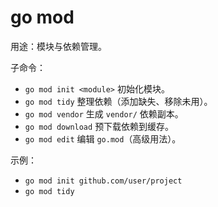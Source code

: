 # go mod

用途：模块与依赖管理。

子命令：
- `go mod init <module>` 初始化模块。
- `go mod tidy` 整理依赖（添加缺失、移除未用）。
- `go mod vendor` 生成 `vendor/` 依赖副本。
- `go mod download` 预下载依赖到缓存。
- `go mod edit` 编辑 `go.mod`（高级用法）。

示例：
- `go mod init github.com/user/project`
- `go mod tidy`